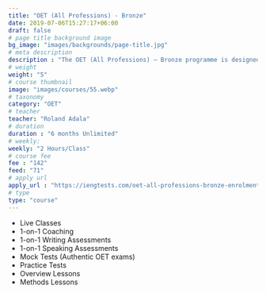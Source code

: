 ```yaml
---
title: "OET (All Professions) - Bronze"
date: 2019-07-06T15:27:17+06:00
draft: false
# page title background image
bg_image: "images/backgrounds/page-title.jpg"
# meta description
description : "The OET (All Professions) – Bronze programme is designed for healthcare professionals who wish to prepare for the OET exam with unlimited reviews within 6 months duration."
# weight
weight: "5"
# course thumbnail
image: "images/courses/55.webp"
# taxonomy
category: "OET"
# teacher
teacher: "Roland Adala"
# duration
duration : "6 months Unlimited"
# weekly:
weekly: "2 Hours/Class"
# course fee
fee : "142"
feed: "71"
# apply url
apply_url : "https://iengtests.com/oet-all-professions-bronze-enrolment-form/"
# type
type: "course"
---
```


* Live Classes
* 1-on-1 Coaching
* 1-on-1 Writing Assessments
* 1-on-1 Speaking Assessments
* Mock Tests (Authentic OET exams)
* Practice Tests
* Overview Lessons
* Methods Lessons